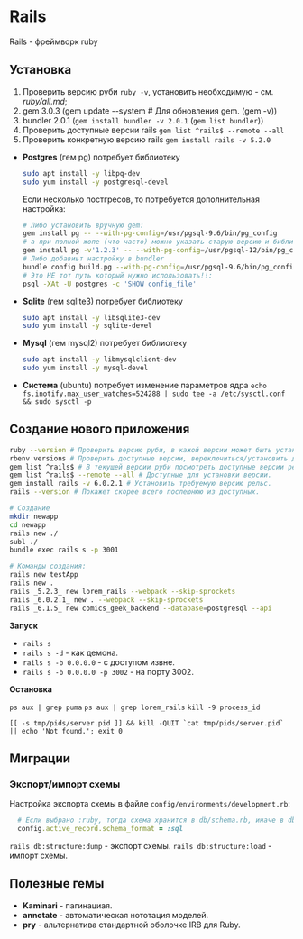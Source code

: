 # Rails

Rails - фреймворк ruby

## Установка

1. Проверить версию руби `ruby -v`, установить необходимую - см. _ruby/all.md_;
2. gem 3.0.3 (gem update --system # Для обновления gem. (gem -v))
3. bundler 2.0.1 (`gem install bundler -v 2.0.1` (`gem list bundler`))
4. Проверить доступные версии rails `gem list ^rails$ --remote --all`
5. Проверить конкретную версию rails `gem install rails -v 5.2.0`

* __Postgres__ (гем pg) потребует библиотеку
  ```bash
  sudo apt install -y libpq-dev
  sudo yum install -y postgresql-devel
  ```
  Если несколько постгресов, то потребуется дополнительная настройка:
  ```bash
  # Либо установить вручную gem:
  gem install pg -- --with-pg-config=/usr/pgsql-9.6/bin/pg_config
  # а при полной жопе (что часто) можно указать старую версию и библиотеки где:
  gem install pg -v'1.2.3' -- --with-pg-config=/usr/pgsql-12/bin/pg_config --with-pg-lib=/usr/pgsql-12/lib/
  # Либо добавиьт настройку в bundler
  bundle config build.pg --with-pg-config=/usr/pgsql-9.6/bin/pg_config
  # Это НЕ тот путь который нужно использовать!!:
  psql -XAt -U postgres -c 'SHOW config_file'
  ```
* __Sqlite__ (гем sqlite3) потребует библиотеку
  ```bash
  sudo apt install -y libsqlite3-dev
  sudo yum install -y sqlite-devel
  ```
* __Mysql__ (гем mysql2) потребует библиотеку
  ```bash
  sudo apt install -y libmysqlclient-dev
  sudo yum install -y mysql-devel
  ```
* __Система__ (ubuntu) потребует изменение параметров ядра `echo fs.inotify.max_user_watches=524288 | sudo tee -a /etc/sysctl.conf && sudo sysctl -p`


## Создание нового приложения

```sh
ruby --version # Проверить версию руби, в кажой версии может быть установлены свои версии рельс.
rbenv versions # Проверить доступные версии, вереключиться/установить другую см. ruby/all.md
gem list ^rails$ # В текущей версии руби посмотреть доступные версии рельс.
gem list ^rails$ --remote --all # Доступные для установки версии.
gem install rails -v 6.0.2.1 # Установить требуемую версию рельс.
rails --version # Покажет скорее всего послеюнюю из доступных.

# Создание
mkdir newapp
cd newapp
rails new ./
subl ./
bundle exec rails s -p 3001

# Команды создания:
rails new testApp
rails new .
rails _5.2.3_ new lorem_rails --webpack --skip-sprockets
rails _6.0.2.1_ new . --webpack --skip-sprockets
rails _6.1.5_ new comics_geek_backend --database=postgresql --api
```

__Запуск__

* `rails s`
* `rails s -d` - как демона.
* `rails s -b 0.0.0.0` - с доступом извне.
* `rails s -b 0.0.0.0 -p 3002` - на порту 3002.

__Остановка__

`ps aux | grep puma`
`ps aux | grep lorem_rails`
`kill -9 process_id`

```
[[ -s tmp/pids/server.pid ]] && kill -QUIT `cat tmp/pids/server.pid` || echo 'Not found.'; exit 0
```

## Миграции

### Экспорт/импорт схемы

Настройка экспорта схемы в файле `config/environments/development.rb`:

```ruby
  # Если выбрано :ruby, тогда схема хранится в db/schema.rb, иначе в db/structure.sql
  config.active_record.schema_format = :sql
```

`rails db:structure:dump` - экспорт схемы.
`rails db:structure:load` - импорт схемы.


## Полезные гемы

* __Kaminari__ - пагинациая.
* __annotate__ - автоматическая нототация моделей.
* __pry__ - альтернатива стандартной оболочке IRB для Ruby.
